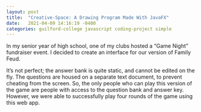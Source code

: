 ```yaml
---
layout: post
title:  "Creative-Space: A Drawing Program Made With JavaFX"
date:   2021-04-09 14:16:19 -0400
categories: guilford-college javascript coding-project simple
---
```

In my senior year of high school, one of my clubs hosted a “Game Night” fundraiser event. I decided to create an interface for our version of Family Feud.

It’s not perfect; the answer bank is quite static, and cannot be edited on the fly. The questions are housed on a separate text document, to prevent cheating from the screen. So, the only people who can play this version of the game are people with access to the question bank and answer key. However, we were able to successfully play four rounds of the game using this web app.